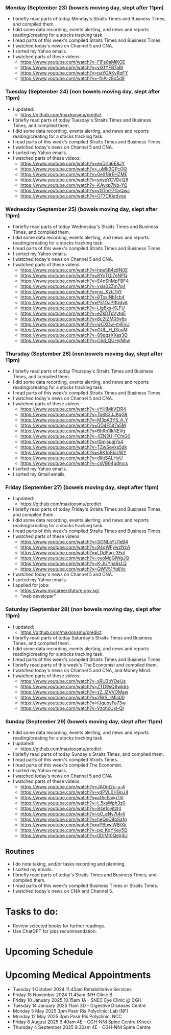 ### Monday (September 23) (bowels moving day, slept after 11pm)
- I briefly read parts of today Monday's Straits Times and Business Times, and compiled them.
- I did some data recording, events alerting, and news and reports reading/creating for a stocks tracking task.
- I read parts of this week's compiled Straits Times and Business Times.
- I watched today's news on Channel 5 and CNA.
- I sorted my Yahoo emails.
- I watched parts of these videos:
    - https://www.youtube.com/watch?v=FlFe8sMiKOE
    - https://www.youtube.com/watch?v=vIXfYFB7aBI
    - https://www.youtube.com/watch?v=paYOAKvRqFY
    - https://www.youtube.com/watch?v=-fnA-z8o5d8

### Tuesday (September 24) (non bowels moving day, slept after 11pm)
- I updated:
    - https://github.com/maxloosmu/predict
- I briefly read parts of today Tuesday's Straits Times and Business Times, and compiled them.
- I did some data recording, events alerting, and news and reports reading/creating for a stocks tracking task.
- I read parts of this week's compiled Straits Times and Business Times.
- I watched today's news on Channel 5 and CNA.
- I sorted my Yahoo emails.
- I watched parts of these videos:
    - https://www.youtube.com/watch?v=evDI1a6E8JY
    - https://www.youtube.com/watch?v=_uMIt3GPcOQ
    - https://www.youtube.com/watch?v=0eXf8rEHZME
    - https://www.youtube.com/watch?v=ynypYCVDcQ8
    - https://www.youtube.com/watch?v=KAvxp7Nb-YQ
    - https://www.youtube.com/watch?v=vGTmE7GyQwc
    - https://www.youtube.com/watch?v=GT7CKkrdvgs

### Wednesday (September 25) (bowels moving day, slept after 11pm)
- I briefly read parts of today Wednesday's Straits Times and Business Times, and compiled them.
- I did some data recording, events alerting, and news and reports reading/creating for a stocks tracking task.
- I read parts of this week's compiled Straits Times and Business Times.
- I sorted my Yahoo emails.
- I watched today's news on Channel 5 and CNA.
- I watched parts of these videos:
    - https://www.youtube.com/watch?v=hpe5B4z8N0E
    - https://www.youtube.com/watch?v=8YqTQI7gNPQ
    - https://www.youtube.com/watch?v=E4nShMpFBF4
    - https://www.youtube.com/watch?v=vxls02Zm7q4
    - https://www.youtube.com/watch?v=nsj_KztL1hY
    - https://www.youtube.com/watch?v=8TosiNb1cb4
    - https://www.youtube.com/watch?v=P51OJPRUdvA
    - https://www.youtube.com/watch?v=LIg8xs-KLFU
    - https://www.youtube.com/watch?v=eZkDTpVytqE
    - https://www.youtube.com/watch?v=8c2tZM05y6s
    - https://www.youtube.com/watch?v=wCXDw-mjEvU
    - https://www.youtube.com/watch?v=GUL_H_ISouM
    - https://www.youtube.com/watch?v=89gqzXXas3Q
    - https://www.youtube.com/watch?v=C6d_QUHyNhw

### Thursday (September 26) (non bowels moving day, slept after 11pm)
- I briefly read parts of today Thursday's Straits Times and Business Times, and compiled them.
- I did some data recording, events alerting, and news and reports reading/creating for a stocks tracking task.
- I read parts of this week's compiled Straits Times and Business Times.
- I watched today's news on Channel 5 and CNA.
- I watched parts of these videos:
    - https://www.youtube.com/watch?v=vYjHMkVEIR4
    - https://www.youtube.com/watch?v=7p8S3JJBgG8
    - https://www.youtube.com/watch?v=M3pA3YS_4_Y
    - https://www.youtube.com/watch?v=DD4F5it7a5M
    - https://www.youtube.com/watch?v=6hRn1IkNEVg
    - https://www.youtube.com/watch?v=4ZN2U-FCmG0
    - https://www.youtube.com/watch?v=tSmjsugj7o4
    - https://www.youtube.com/watch?v=TZwSevxs5dk
    - https://www.youtube.com/watch?v=s8K1oSbizWY
    - https://www.youtube.com/watch?v=dlittSALHyU
    - https://www.youtube.com/watch?v=csVB64gdmcs
- I sorted my Yahoo emails.
- I sorted my Gmail emails.

### Friday (September 27) (bowels moving day, slept after 11pm)
- I updated:
    - https://github.com/maxloosmu/predict
- I briefly read parts of today Friday's Straits Times and Business Times, and compiled them.
- I did some data recording, events alerting, and news and reports reading/creating for a stocks tracking task.
- I read parts of this week's compiled Straits Times and Business Times.
- I watched parts of these videos:
    - https://www.youtube.com/watch?v=SONLaYU1eB4
    - https://www.youtube.com/watch?v=94gWFywzNzA
    - https://www.youtube.com/watch?v=LDdPag-3FoI
    - https://www.youtube.com/watch?v=oyoMgGiWgJQ
    - https://www.youtube.com/watch?v=K-JUYha6sLQ
    - https://www.youtube.com/watch?v=QWV51YqIjVc
- I watched today's news on Channel 5 and CNA.
- I sorted my Yahoo emails.
- I applied for jobs:
    - https://www.mycareersfuture.gov.sg/
    - "web developer"

### Saturday (September 28) (non bowels moving day, slept after 11pm)
- I updated:
    - https://github.com/maxloosmu/predict
- I briefly read parts of today Saturday's Straits Times and Business Times, and compiled them.
- I did some data recording, events alerting, and news and reports reading/creating for a stocks tracking task.
- I read parts of this week's compiled Straits Times and Business Times.
- I briefly read parts of this week's The Economist and compiled them.
- I watched today's news on Channel 5 and CNA, and Money Mind.
- I watched parts of these videos:
    - https://www.youtube.com/watch?v=xRU3bYOelJs
    - https://www.youtube.com/watch?v=ZTD9sQRwkbs
    - https://www.youtube.com/watch?v=zZ_lZVVOMaw
    - https://www.youtube.com/watch?v=2BrS_rMia00
    - https://www.youtube.com/watch?v=fJgubyFa73w
    - https://www.youtube.com/watch?v=VzohcUxl-QI

### Sunday (September 29) (bowels moving day, slept after 11pm)
- I did some data recording, events alerting, and news and reports reading/creating for a stocks tracking task.
- I updated:
    - https://github.com/maxloosmu/predict
- I briefly read parts of today Sunday's Straits Times, and compiled them.
- I read parts of this week's compiled Straits Times.
- I read parts of this week's compiled The Economist.
- I sorted my Yahoo emails.
- I watched today's news on Channel 5 and CNA
- I watched parts of these videos:
    - https://www.youtube.com/watch?v=JAOnt2o-u-4
    - https://www.youtube.com/watch?v=ydPVL0HGpJ4
    - https://www.youtube.com/watch?v=aUjcEaygThI
    - https://www.youtube.com/watch?v=t_5xsWph3z0
    - https://www.youtube.com/watch?v=84e1cvjtzI4
    - https://www.youtube.com/watch?v=oO_eNy7t4r4
    - https://www.youtube.com/watch?v=heQsQ9bSafg
    - https://www.youtube.com/watch?v=xPBowiWBiXk
    - https://www.youtube.com/watch?v=pq_KqYKey5Q
    - https://www.youtube.com/watch?v=0DjMt0QeV4U



## Routines
- I do note taking, and/or tasks recording and planning.
- I sorted my emails.
- I briefly read parts of today's Straits Times and Business Times, and compiled them.
- I read parts of this week's compiled Business Times or Straits Times.
- I watched today's news on CNA and Channel 5.

# Tasks to do:
- Review selected books for further readings.
- Use ChatGPT for jobs recommendation.

# Upcoming Schedule

# Upcoming Medical Appointments
- Tuesday 1 October 2024 11.45am Rehabilitative Services
- Friday 15 November 2024 11.45am IMH Clinic B
- Friday 10 January 2025 10.15am 1A - SNEC Eye Clinic @ CGH
- Tuesday 14 January 2025 11am 3D - Digestive Diseases Centre
- Monday 5 May 2025 3pm Pasir Ris Polyclinic: Lab (NF)
- Monday 12 May 2025 3pm Pasir Ris Polyclinic: NCC
- Friday 8 August 2025 9.40am 4E - CGH-NNI Spine Centre (Knee)
- Thursday 4 September 2025 9.30am 4E - CGH-NNI Spine Centre

